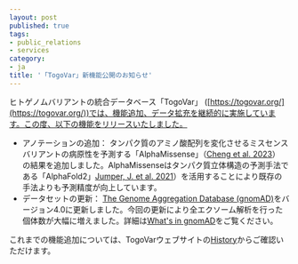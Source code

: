 ```yaml
---
layout: post
published: true
tags:
- public_relations
- services
category:
- ja
title: '「TogoVar」新機能公開のお知らせ'
---
```

ヒトゲノムバリアントの統合データベース「TogoVar」 ([https://togovar.org/](https://togovar.org/))では、機能追加、データ拡充を継続的に実施しています。この度、以下の機能をリリースいたしました。

- アノテーションの追加： タンパク質のアミノ酸配列を変化させるミスセンスバリアントの病原性を予測する「AlphaMissense」（[Cheng et al. 2023](https://www.science.org/doi/10.1126/science.adg7492)）
の結果を追加しました。AlphaMissenseはタンパク質立体構造の予測手法である「AlphaFold2」[Jumper, J. et al. 2021](https://www.nature.com/articles/s41586-021-03819-2)）を活用することにより既存の手法よりも予測精度が向上しています。
- データセットの更新： [The Genome Aggregation Database (gnomAD)](https://gnomad.broadinstitute.org/)をバージョン4.0に更新しました。今回の更新により全エクソーム解析を行った個体数が大幅に増えました。詳細は[What's in gnomAD](https://gnomad.broadinstitute.org/stats)をご覧ください。

これまでの機能追加については、TogoVarウェブサイトの[History](https://grch38.togovar.org/doc/history)からご確認いただけます。